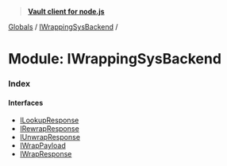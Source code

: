 > **[Vault client for node.js](../README.md)**

[Globals](../globals.md) / [IWrappingSysBackend](iwrappingsysbackend.md) /

# Module: IWrappingSysBackend

### Index

#### Interfaces

* [ILookupResponse](../interfaces/iwrappingsysbackend.ilookupresponse.md)
* [IRewrapResponse](../interfaces/iwrappingsysbackend.irewrapresponse.md)
* [IUnwrapResponse](../interfaces/iwrappingsysbackend.iunwrapresponse.md)
* [IWrapPayload](../interfaces/iwrappingsysbackend.iwrappayload.md)
* [IWrapResponse](../interfaces/iwrappingsysbackend.iwrapresponse.md)